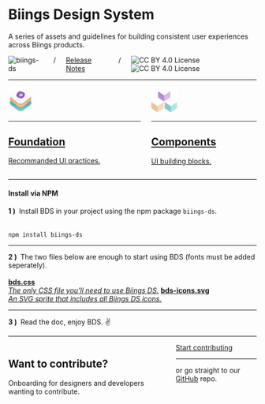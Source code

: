 <h1 class="title is-size-2-mobile has-text-weight-medium is-spaced"><span class="is-size-bigger">Biings Design System</span></h1>
<p class="subtitle is-size-5-mobile has-text-primary-dark mb-5">
    A series of assets and guidelines for building consistent user experiences across Biings products.
</p>
<div class="columns is-mobile is-variable is-2">
        <div class="column is-narrow">
            <img src="https://img.shields.io/npm/v/biings-ds.svg?labelColor=46285D&color=8C50B9&label=npm&style=flat" class="mt-1" alt="biings-ds">
        </div>
        <div class="column is-narrow is-dimmed">/</div>
        <div class="column is-narrow">
            <a href="#/CHANGELOG" class="is-size-6 has-text-weight-medium is-underlined">Release Notes</a>
        </div>
        <div class="column is-narrow is-dimmed is-hidden-mobile">/</div>
        <div class="column is-narrow is-hidden-mobile">
            <img src="https://mirrors.creativecommons.org/presskit/icons/cc.svg" class="icon is-size-4" alt="CC BY 4.0 License">
            <img src="https://mirrors.creativecommons.org/presskit/icons/by.svg" class="icon is-size-4" alt="CC BY 4.0 License">
        </div>
</div>
<hr>
<div class="columns">
    <div class="column is-6">
        <a href="#/brand" class="box is-medium is-bordered is-raised hover-to-floating has-background-white-ter has-background-radial-tl">
            <img src="media/bds.png" width="50" class="no-zoom"/>
            <hr class="my-2">
            <h2 class="title is-size-3-mobile">Foundation</h2>
            <p class="subtitle is-5">Recommanded UI practices.</p>
        </a>
    </div>
    <div class="column is-6">
        <a href="#/avatar" class="box is-medium is-bordered is-raised hover-to-floating has-background-white-ter">
            <img src="media/components.png" width="53" class="no-zoom"/>
            <hr class="my-2">
            <h2 class="title is-size-3-mobile">Components</h2>
            <p class="subtitle is-5">UI building blocks.</p>
        </a>
    </div>
</div>
<hr class="my-2">
<div class="box is-large is-bordered">
    <h4 class="title is-family-primary mb-5">Install via NPM</h4>
    <strong>1 )&nbsp;</strong> Install BDS in your project using the npm package <code>biings-ds</code>.<br><br>
    <pre><code>npm install biings-ds</code></pre>
    <hr>
    <strong>2 )&nbsp;</strong> The two files below are enough to start using BDS (fonts must be added seperately).<br><br>
    <a href="https://raw.githubusercontent.com/biings/biings-ds/master/build/bds.css" class="box is-well py-3" download><strong class="is-monospace">bds.css</strong><br><i class="is-dimmed">The only CSS file you'll need to use Biings DS.</i></a>
    <a href="https://raw.githubusercontent.com/biings/biings-ds/master/build/bds-icons.min.svg" class="box is-well py-3" download><strong class="is-monospace">bds-icons.svg</strong><br><i class="is-dimmed">An SVG sprite that includes all Biings DS icons.</i></a>
    <hr>
    <strong>3 )&nbsp;</strong> Read the doc, enjoy BDS. ✌️
</div>

<hr>

<div class="box is-large is-bordered has-background-grainy has-background-radial-tl has-background-radial-t">
    <div class="columns is-vcentered">
        <div class="column is-6">
            <h2 class="title mb-4"><span class="is-size-smaller">Want to contribute?</span></h2>
            <p class="subtitle is-5">Onboarding for designers and developers wanting to contribute.</p>
        </div>
        <div class="column is-5 is-offset-1 has-text-centered is-size-5 is-dimmed">
            <a href="#/contribute" class="button is-rounded is-primary is-outlined is-medium mt-2">Start contributing</a>
            <hr class="my-1">
            <span class="is-size-smaller">or go straight to our <a href="https://github.com/biings/biings-ds" class="is-underlined">GitHub</a> repo.</span>
        </div>
    </div>
</div>

<br>
